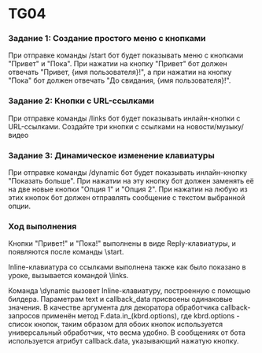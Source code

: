 # TG04
### Задание 1: Создание простого меню с кнопками
При отправке команды /start бот будет показывать меню с кнопками "Привет" и "Пока". При нажатии на кнопку "Привет" бот должен отвечать "Привет, {имя пользователя}!", а при нажатии на кнопку "Пока" бот должен отвечать "До свидания, {имя пользователя}!".

### Задание 2: Кнопки с URL-ссылками
При отправке команды /links бот будет показывать инлайн-кнопки с URL-ссылками. Создайте три кнопки с ссылками на новости/музыку/видео

### Задание 3: Динамическое изменение клавиатуры
При отправке команды /dynamic бот будет показывать инлайн-кнопку "Показать больше". При нажатии на эту кнопку бот должен заменять её на две новые кнопки "Опция 1" и "Опция 2". При нажатии на любую из этих кнопок бот должен отправлять сообщение с текстом выбранной опции.

### Ход выполнения
Кнопки "Привет!" и "Пока!" выполнены в виде Reply-клавиатуры, и появляются после команды \start.

Inline-клавиатура со ссылками выполнена также как было показано в уроке, вызывается командой \links.

Команда \dynamic вызовет Inline-клавиатуру, построенную с помощью билдера. Параметрам text и callback_data присвоены одинаковые значения. В качестве аргумента для декоратора обработчика callback-запросов применён метод F.data.in_(kbrd.options), где kbrd.options - список кнопок, таким образом для обоих кнопок используется универсальный обработчик, что весма удобно. В сообщениях от бота используется атрибут callback.data, указывающий нажатую кнопку.